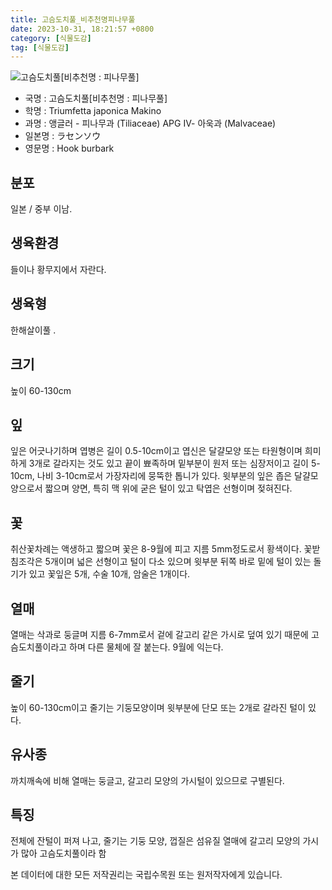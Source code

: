 ```yaml
---
title: 고슴도치풀_비추천명피나무풀
date: 2023-10-31, 18:21:57 +0800
category: [식물도감]
tag: [식물도감]
---
```




![고슴도치풀[비추천명 : 피나무풀]](http://www.nature.go.kr/fileUpload/plants/basic/Tiliaceae/Triumfetta/9289/1_th2.JPG)
- 국명 : 고슴도치풀[비추천명 : 피나무풀]
- 학명 : Triumfetta japonica Makino
- 과명 : 앵글러 - 피나무과 (Tiliaceae) APG Ⅳ- 아욱과 (Malvaceae)
- 일본명 : ラセンソウ
- 영문명 : Hook burbark


## 분포
일본 / 중부 이남.
## 생육환경
들이나 황무지에서 자란다.
## 생육형
한해살이풀 .
## 크기
높이 60-130cm
## 잎
잎은 어긋나기하며 엽병은 길이 0.5-10cm이고 엽신은 달걀모양 또는 타원형이며 희미하게 3개로 갈라지는 것도 있고 끝이 뾰족하며 밑부분이 원저 또는 심장저이고 길이 5-10cm, 나비 3-10cm로서 가장자리에 뭉뚝한 톱니가 있다. 윗부분의 잎은 좁은 달걀모양으로서 짧으며 양면, 특히 맥 위에 굳은 털이 있고 탁엽은 선형이며 젖혀진다.
## 꽃
취산꽃차례는 액생하고 짧으며 꽃은 8-9월에 피고 지름 5mm정도로서 황색이다. 꽃받침조각은 5개이며 넓은 선형이고 털이 다소 있으며 윗부분 뒤쪽 바로 밑에 털이 있는 돌기가 있고 꽃잎은 5개, 수술 10개, 암술은 1개이다.
## 열매
열매는 삭과로 둥글며 지름 6-7mm로서 겉에 갈고리 같은 가시로 덮여 있기 때문에 고슴도치풀이라고 하며 다른 물체에 잘 붙는다. 9월에 익는다. 
## 줄기
높이 60-130cm이고 줄기는 기둥모양이며 윗부분에 단모 또는 2개로 갈라진 털이 있다.
## 유사종
까치깨속에 비해 열매는 둥글고, 갈고리 모양의 가시털이 있으므로 구별된다.
## 특징
전체에 잔털이 퍼져 나고, 줄기는 기둥 모양, 껍질은 섬유질열매에 갈고리 모양의 가시가 많아 고슴도치풀이라 함






본 데이터에 대한 모든 저작권리는 국립수목원 또는 원저작자에게 있습니다.
